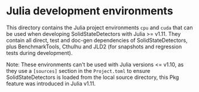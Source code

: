 # Julia development environments

This directory contains the Julia project environments `cpu` and `cuda`
that can be used when developing SolidStateDetectors with Julia >= v1.11.
They contain all direct, test and doc-gen dependencies of SolidStateDetectors,
plus BenchmarkTools, Cthulhu and JLD2 (for snapshots and regression tests
during development).

Note: These environments can't be used with Julia versions <= v1.10, as they
use a `[sources]` section in the `Project.toml` to ensure SolidStateDetectors
is loaded from the local source directory, this Pkg feature was introduced
in Julia v1.11.
